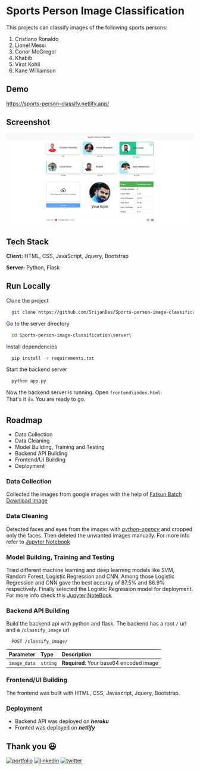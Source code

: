 # Sports Person Image Classification

This projects can classify images of the following sports persons:

1. Cristiano Ronaldo
2. Lionel Messi
3. Conor McGregor
4. Khabib
5. Virat Kohli
6. Kane Williamson

## Demo

https://sports-person-classify.netlify.app/

## Screenshot

![App Screenshot](homepage.png)

## Tech Stack

**Client:** HTML, CSS, JavaScript, Jquery, Bootstrap

**Server:** Python, Flask

## Run Locally

Clone the project

```bash
  git clone https://github.com/SrijanDas/Sports-person-image-classification.git
```

Go to the server directory

```bash
  cd Sports-person-image-classification\server\
```

Install dependencies

```bash
  pip install -r requirements.txt
```

Start the backend server

```bash
  python app.py
```

Now the backend server is running.
Open `frontend\index.html`.  
That's it 👍. You are ready to go.

## Roadmap

- Data Collection
- Data Cleaning
- Model Building, Training and Testing
- Backend API Building
- Frontend/UI Building
- Deployment

### Data Collection

Collected the images from google images with the help of [Fatkun Batch Download Image](https://chrome.google.com/webstore/detail/fatkun-batch-download-ima/nnjjahlikiabnchcpehcpkdeckfgnohf/RK%3D2/RS%3DPnB3CMxxSoOYRnLD3KKFviCVQvs-)

### Data Cleaning

Detected faces and eyes from the images with _[python-opencv](https://pypi.org/project/opencv-python/)_ and cropped only the faces. Then deleted the unwanted images manually. For more info refer to [Jupyter Notebook](https://github.com/SrijanDas/Sports-person-image-classification/blob/main/model/data_cleaning.ipynb)

### Model Building, Training and Testing

Tried different machine learning and deep learning models like SVM, Random Forest, Logistic Regression and CNN. Among those Logistic Regression and CNN gave the best accuray of 87.5% and 86.9% respectively. Finally selected the Logistic Regression model for deployment. For more info check this [Jupyter NoteBook](https://github.com/SrijanDas/Sports-person-image-classification/blob/main/model/classification.ipynb)

### Backend API Building

Build the backend api with python and flask. The backend has a root `/` url and a `/classify_image` url

```http
  POST /classify_image/
```

| Parameter    | Type     | Description                             |
| :----------- | :------- | :-------------------------------------- |
| `image_data` | `string` | **Required**. Your base64 encoded image |

### Frontend/UI Building

The frontend was built with HTML, CSS, Javascript, Jquery, Bootstrap.

### Deployment

- Backend API was deployed on **_heroku_**
- Fronted was deployed on **_netlify_**

## Thank you 😃

[![portfolio](https://img.shields.io/badge/my_portfolio-000?style=for-the-badge&logo=ko-fi&logoColor=white)](https://srijan-das.web.app/)
[![linkedin](https://img.shields.io/badge/linkedin-0A66C2?style=for-the-badge&logo=linkedin&logoColor=white)](https://www.linkedin.com/in/srijan-das-3591791b3)
[![twitter](https://img.shields.io/badge/twitter-1DA1F2?style=for-the-badge&logo=twitter&logoColor=white)](https://twitter.com/Srijan_1805)
